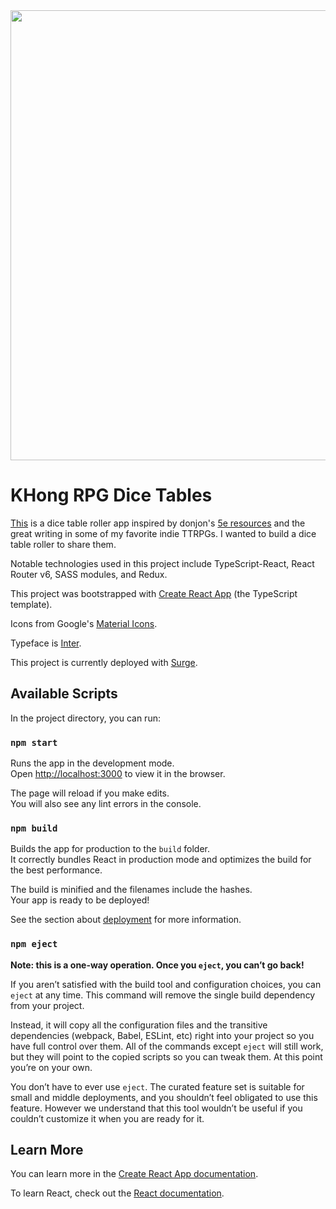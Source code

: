 <img src="https://i.imgur.com/RrHtdhy.png" width="720">

# KHong RPG Dice Tables

[This](http://khong-dice-tables.surge.sh/) is a dice table roller app inspired by donjon's [5e resources](https://donjon.bin.sh/) and the great writing in some of my favorite indie TTRPGs. I wanted to build a dice table roller to share them.

Notable technologies used in this project include TypeScript-React, React Router v6, SASS modules, and Redux.

This project was bootstrapped with [Create React App](https://github.com/facebook/create-react-app) (the TypeScript template).

Icons from Google's [Material Icons](https://material.io/resources/icons/?style=baseline).

Typeface is [Inter](https://rsms.me/inter/). 

This project is currently deployed with [Surge](https://surge.sh/).
## Available Scripts

In the project directory, you can run:

### `npm start`

Runs the app in the development mode.<br />
Open [http://localhost:3000](http://localhost:3000) to view it in the browser.

The page will reload if you make edits.<br />
You will also see any lint errors in the console.

### `npm build`

Builds the app for production to the `build` folder.<br />
It correctly bundles React in production mode and optimizes the build for the best performance.

The build is minified and the filenames include the hashes.<br />
Your app is ready to be deployed!

See the section about [deployment](https://facebook.github.io/create-react-app/docs/deployment) for more information.

### `npm eject`

**Note: this is a one-way operation. Once you `eject`, you can’t go back!**

If you aren’t satisfied with the build tool and configuration choices, you can `eject` at any time. This command will remove the single build dependency from your project.

Instead, it will copy all the configuration files and the transitive dependencies (webpack, Babel, ESLint, etc) right into your project so you have full control over them. All of the commands except `eject` will still work, but they will point to the copied scripts so you can tweak them. At this point you’re on your own.

You don’t have to ever use `eject`. The curated feature set is suitable for small and middle deployments, and you shouldn’t feel obligated to use this feature. However we understand that this tool wouldn’t be useful if you couldn’t customize it when you are ready for it.

## Learn More

You can learn more in the [Create React App documentation](https://facebook.github.io/create-react-app/docs/getting-started).

To learn React, check out the [React documentation](https://reactjs.org/).
